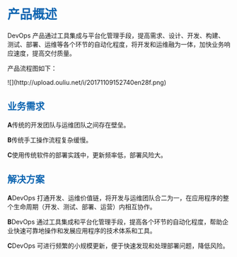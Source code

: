 <h1><font color=#0d65b1>产品概述</font></h1> 
<p>DevOps 产品通过工具集成与平台化管理手段，提高需求、设计、开发、构建、测试、部署、运维等各个环节的自动化程度，将开发和运维融为一体，加快业务响应速度，提高交付质量。</p>
<p>产品流程图如下：</p>
![](http://upload.ouliu.net/i/20171109152740en28f.png)

<h2><font color=#0d65b1>业务需求</font></h2> 
<p><b>A</b>传统的开发团队与运维团队之间存在壁垒。</p>
<p><b>B</b>传统手工操作流程复杂缓慢。</p>
<p><b>C</b>使用传统软件的部署实践中，更新频率低，部署风险大。</p>

<h2><font color=#0d65b1>解决方案</font></h2> 
<p><b>A</b>DevOps 打通开发、运维价值链，将开发与运维团队合二为一，在应用程序的整个生命周期（开发、测试、部署、运营）内相互协作。</p>
<p><b>B</b>DevOps 通过工具集成和平台化管理手段，提高各个环节的自动化程度，帮助企业快速可靠地操作和发展应用程序的技术体系和工具。</p>
<p><b>C</b>DevOps 可进行频繁的小规模更新，便于快速发现和处理部署问题，降低风险。</p>





